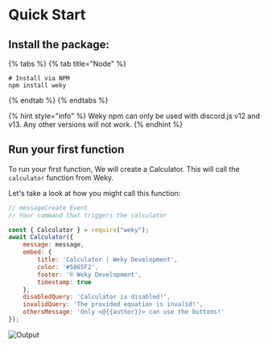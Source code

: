 # Quick Start

## Install the package:

{% tabs %}
{% tab title="Node" %}
```
# Install via NPM
npm install weky
```
{% endtab %}
{% endtabs %}

{% hint style="info" %}
Weky npm can only be used with discord.js v12 and v13. Any other versions will not work.
{% endhint %}

## Run your first function

To run your first function, We will create a Calculator. This will call the `calculator` function from Weky.

Let's take a look at how you might call this function:

```javascript
// messageCreate Event
// Your command that triggers the calculator

const { Calculator } = require("weky");
await Calculator({
    message: message,
    embed: {
        title: 'Calculator | Weky Development',
        color: '#5865F2',
        footer: '©️ Weky Development',
        timestamp: true
    },
    disabledQuery: 'Calculator is disabled!',
    invalidQuery: 'The provided equation is invalid!',
    othersMessage: 'Only <@{{author}}> can use the buttons!'
});
```

![Output](https://lightningbolt.is-inside.me/mv18tcTG.png)
